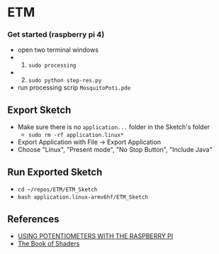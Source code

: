 # ETM

### Get started (raspberry pi 4)
- open two terminal windows
- 1. `sudo processing`
- 2. `sudo python step-res.py`
- run processing scrip `MosquitoPoti.pde`


## Export Sketch

- Make sure there is no `application...` folder in the Sketch's folder
	- `sudo rm -rf application.linux*`
- Export Application with File -> Export Application
- Choose "Linux", "Present mode", "No Stop Button", "Include Java"

## Run Exported Sketch

- `cd ~/repos/ETM/ETM_Sketch`
- `bash application.linux-armv6hf/ETM_Sketch`

## References

- [USING POTENTIOMETERS WITH THE RASPBERRY PI](https://www.circuitbasics.com/using-potentiometers-with-raspberry-pi/)
- [The Book of Shaders](https://thebookofshaders.com/09/)
